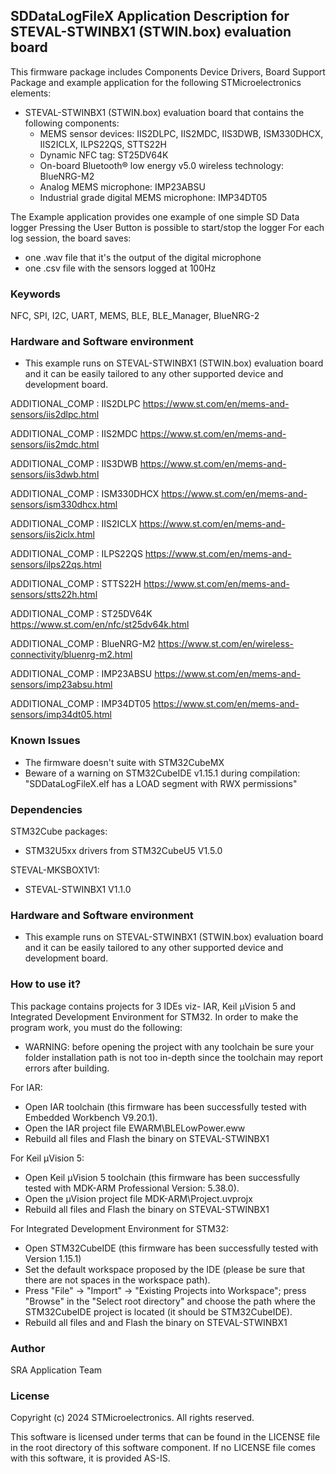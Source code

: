 ## <b>SDDataLogFileX Application Description for STEVAL-STWINBX1 (STWIN.box) evaluation board</b>

This firmware package includes Components Device Drivers, Board Support Package and example application for the following STMicroelectronics elements:

  - STEVAL-STWINBX1 (STWIN.box) evaluation board that contains the following components:
      - MEMS sensor devices: IIS2DLPC, IIS2MDC, IIS3DWB, ISM330DHCX, IIS2ICLX, ILPS22QS, STTS22H
	  - Dynamic NFC tag: ST25DV64K
	  - On-board Bluetooth® low energy v5.0 wireless technology: BlueNRG-M2
	  - Analog MEMS microphone: IMP23ABSU
	  - Industrial grade digital MEMS microphone: IMP34DT05	   
 
The Example application provides one example of one simple SD Data logger
Pressing the User Button is possible to start/stop the logger
For each log session, the board saves:

- one .wav file that it's the output of the digital microphone
- one .csv file with the sensors logged at 100Hz

### <b>Keywords</b>

NFC, SPI, I2C, UART, MEMS, BLE, BLE_Manager, BlueNRG-2

### <b>Hardware and Software environment</b>

- This example runs on STEVAL-STWINBX1 (STWIN.box) evaluation board and it can be easily tailored to any other supported device and development board.

ADDITIONAL_COMP : IIS2DLPC https://www.st.com/en/mems-and-sensors/iis2dlpc.html

ADDITIONAL_COMP : IIS2MDC https://www.st.com/en/mems-and-sensors/iis2mdc.html

ADDITIONAL_COMP : IIS3DWB https://www.st.com/en/mems-and-sensors/iis3dwb.html

ADDITIONAL_COMP : ISM330DHCX https://www.st.com/en/mems-and-sensors/ism330dhcx.html

ADDITIONAL_COMP : IIS2ICLX https://www.st.com/en/mems-and-sensors/iis2iclx.html

ADDITIONAL_COMP : ILPS22QS https://www.st.com/en/mems-and-sensors/ilps22qs.html

ADDITIONAL_COMP : STTS22H https://www.st.com/en/mems-and-sensors/stts22h.html

ADDITIONAL_COMP : ST25DV64K https://www.st.com/en/nfc/st25dv64k.html

ADDITIONAL_COMP : BlueNRG-M2 https://www.st.com/en/wireless-connectivity/bluenrg-m2.html

ADDITIONAL_COMP : IMP23ABSU https://www.st.com/en/mems-and-sensors/imp23absu.html

ADDITIONAL_COMP : IMP34DT05 https://www.st.com/en/mems-and-sensors/imp34dt05.html

### <b>Known Issues</b>

- The firmware doesn't suite with STM32CubeMX
- Beware of a warning on STM32CubeIDE v1.15.1 during compilation: "SDDataLogFileX.elf has a LOAD segment with RWX permissions"

### <b>Dependencies</b>

STM32Cube packages:

  - STM32U5xx drivers from STM32CubeU5 V1.5.0
  
STEVAL-MKSBOX1V1:

  - STEVAL-STWINBX1 V1.1.0
  
### <b>Hardware and Software environment</b>

- This example runs on STEVAL-STWINBX1 (STWIN.box) evaluation board and it can be easily tailored to any other supported device and development board.

### <b>How to use it?</b>

This package contains projects for 3 IDEs viz- IAR, Keil µVision 5 and Integrated Development Environment for STM32.
In order to make the  program work, you must do the following:

 - WARNING: before opening the project with any toolchain be sure your folder
   installation path is not too in-depth since the toolchain may report errors
   after building.

For IAR:

 - Open IAR toolchain (this firmware has been successfully tested with Embedded Workbench V9.20.1).
 - Open the IAR project file EWARM\BLELowPower.eww
 - Rebuild all files and Flash the binary on STEVAL-STWINBX1

For Keil µVision 5:

 - Open Keil µVision 5 toolchain (this firmware has been successfully tested with MDK-ARM Professional Version: 5.38.0).
 - Open the µVision project file MDK-ARM\Project.uvprojx
 - Rebuild all files and Flash the binary on STEVAL-STWINBX1
		
For Integrated Development Environment for STM32:

- Open STM32CubeIDE (this firmware has been successfully tested with Version 1.15.1)
 - Set the default workspace proposed by the IDE (please be sure that there are not spaces in the workspace path).
 - Press "File" -> "Import" -> "Existing Projects into Workspace"; press "Browse" in the "Select root directory" and choose the path where the STM32CubeIDE project is located (it should be STM32CubeIDE\).
 - Rebuild all files and and Flash the binary on STEVAL-STWINBX1
   
### <b>Author</b>

SRA Application Team

### <b>License</b>

Copyright (c) 2024 STMicroelectronics.
All rights reserved.

This software is licensed under terms that can be found in the LICENSE file
in the root directory of this software component.
If no LICENSE file comes with this software, it is provided AS-IS.
